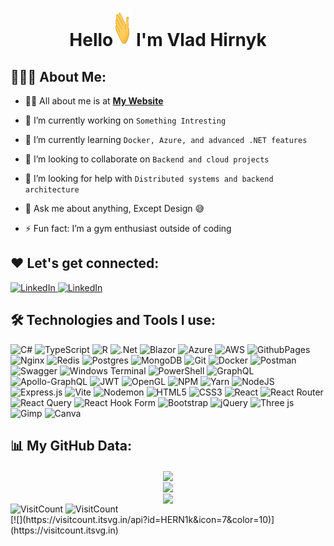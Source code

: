 <h1 align="center">Hello<img src="https://raw.githubusercontent.com/ABSphreak/ABSphreak/master/gifs/Hi.gif" width="30px" height="60px"> I'm Vlad Hirnyk</h1>

## 👨🏻‍💻 About Me:
- 🙋‍♂️ All about me is at **[My Website](https://example.com/)**
  
- 🔭 I’m currently working on `Something Intresting`

- 🌱 I’m currently learning `Docker, Azure, and advanced .NET features`

- 👯 I’m looking to collaborate on `Backend and cloud projects`

- 🤔 I’m looking for help with `Distributed systems and backend architecture`

- 💬 Ask me about anything, Except Design :sweat_smile:

- ⚡ Fun fact: I’m a gym enthusiast outside of coding

## ❤️ Let's get connected:
<p>
	<a href="https://linkedin.com/in/vlad-hirnyk-84654b328" target="_blank">
		<img alt="LinkedIn" src="https://img.shields.io/badge/linkedin-%230077B5.svg?style=for-the-badge&logo=linkedin&logoColor=white" height="30px"/>
	</a> 
	<a href="https://t.me/hern1k" target="_blank">
		<img alt="LinkedIn" src="https://img.shields.io/badge/Telegram-%2326A5E4.svg?style=for-the-badge&logo=telegram&logoColor=white" height="30px"/>
	</a> 
</p>

## 🛠️ Technologies and Tools I use:
![C#](https://img.shields.io/badge/C%23-%23239120.svg?style=flat&logo=csharp&logoColor=white) ![TypeScript](https://img.shields.io/badge/typescript-%23007ACC.svg?style=flat&logo=typescript&logoColor=white) ![R](https://img.shields.io/badge/R-%23276DC3.svg?style=flat&logo=r&logoColor=white) ![.Net](https://img.shields.io/badge/.NET-5C2D91?style=flat&logo=.net&logoColor=white) ![Blazor](https://img.shields.io/badge/Blazor-%235C2D91.svg?style=flat&logo=blazor&logoColor=white) ![Azure](https://img.shields.io/badge/Azure-%230072C6.svg?style=flat&logo=microsoftazure&logoColor=white) ![AWS](https://img.shields.io/badge/AWS-%23FF9900.svg?style=flat&logo=amazon-aws&logoColor=white) ![GithubPages](https://img.shields.io/badge/github%20pages-121013?style=flat&logo=github&logoColor=white) ![Nginx](https://img.shields.io/badge/nginx-%23009639.svg?style=flat&logo=nginx&logoColor=white) ![Redis](https://img.shields.io/badge/redis-%23DD0031.svg?style=flat&logo=redis&logoColor=white) ![Postgres](https://img.shields.io/badge/postgres-%23316192.svg?style=flat&logo=postgresql&logoColor=white) ![MongoDB](https://img.shields.io/badge/MongoDB-%234ea94b.svg?style=flat&logo=mongodb&logoColor=white) ![Git](https://img.shields.io/badge/git-%23F05033.svg?style=flat&logo=git&logoColor=white) ![Docker](https://img.shields.io/badge/docker-%230db7ed.svg?style=flat&logo=docker&logoColor=white) ![Postman](https://img.shields.io/badge/Postman-FF6C37?style=flat&logo=postman&logoColor=white) ![Swagger](https://img.shields.io/badge/-Swagger-%23Clojure?style=flat&logo=swagger&logoColor=white) ![Windows Terminal](https://img.shields.io/badge/Windows%20Terminal-%234D4D4D.svg?style=flat&logo=windows-terminal&logoColor=white) ![PowerShell](https://img.shields.io/badge/PowerShell-%235391FE.svg?style=flat&logo=powershell&logoColor=white) ![GraphQL](https://img.shields.io/badge/-GraphQL-E10098?style=flat&logo=graphql&logoColor=white) ![Apollo-GraphQL](https://img.shields.io/badge/-ApolloGraphQL-311C87?style=flat&logo=apollo-graphql) ![JWT](https://img.shields.io/badge/JWT-black?style=flat&logo=JSON%20web%20tokens) ![OpenGL](https://img.shields.io/badge/OpenGL-%23FFFFFF.svg?style=flat&logo=opengl) ![NPM](https://img.shields.io/badge/NPM-%23CB3837.svg?style=flat&logo=npm&logoColor=white) ![Yarn](https://img.shields.io/badge/yarn-%232C8EBB.svg?style=flat&logo=yarn&logoColor=white) ![NodeJS](https://img.shields.io/badge/node.js-6DA55F?style=flat&logo=node.js&logoColor=white) ![Express.js](https://img.shields.io/badge/express.js-%23404d59.svg?style=flat&logo=express&logoColor=%2361DAFB) ![Vite](https://img.shields.io/badge/vite-%23646CFF.svg?style=flat&logo=vite&logoColor=white) ![Nodemon](https://img.shields.io/badge/NODEMON-%23323330.svg?style=flat&logo=nodemon&logoColor=%BBDEAD) ![HTML5](https://img.shields.io/badge/html5-%23E34F26.svg?style=flat&logo=html5&logoColor=white) ![CSS3](https://img.shields.io/badge/css3-%231572B6.svg?style=flat&logo=css3&logoColor=white) ![React](https://img.shields.io/badge/react-%2320232a.svg?style=flat&logo=react&logoColor=%2361DAFB) ![React Router](https://img.shields.io/badge/React_Router-CA4245?style=flat&logo=react-router&logoColor=white) ![React Query](https://img.shields.io/badge/-React%20Query-FF4154?style=flat&logo=react%20query&logoColor=white) ![React Hook Form](https://img.shields.io/badge/React%20Hook%20Form-%23EC5990.svg?style=flat&logo=reacthookform&logoColor=white) ![Bootstrap](https://img.shields.io/badge/bootstrap-%238511FA.svg?style=flat&logo=bootstrap&logoColor=white) ![jQuery](https://img.shields.io/badge/jquery-%230769AD.svg?style=flat&logo=jquery&logoColor=white) ![Three js](https://img.shields.io/badge/threejs-black?style=flat&logo=three.js&logoColor=white) ![Gimp](https://img.shields.io/badge/Gimp-657D8B?style=flat&logo=gimp&logoColor=FFFFFF) ![Canva](https://img.shields.io/badge/Canva-%2300C4CC.svg?style=flat&logo=Canva&logoColor=white) 

## 📊 My GitHub Data:
<div align="center">
  <img align="center" src="https://github-readme-stats.vercel.app/api/top-langs/?username=HERN1k&theme=radical&hide_border=false&include_all_commits=true&count_private=true&layout=compact" display="inline" />
</div>
<div align="center">
  <img align="center" src="https://github-readme-stats.vercel.app/api?username=HERN1k&theme=radical&hide_border=false&include_all_commits=true&count_private=true" />
</div>
<div align="center">
  <img align="center" src="https://github-readme-streak-stats.herokuapp.com/?user=HERN1k&theme=radical&hide_border=false" />
</div>
<div algin="center">
  <img alt="VisitCount" src="https://visitcount.itsvg.in/api?id=HERN1k&icon=7&color=10" height="30px"/>
  <img alt="VisitCount" src="https://visitcount.itsvg.in" height="30px"/>
</div>
[![](https://visitcount.itsvg.in/api?id=HERN1k&icon=7&color=10)](https://visitcount.itsvg.in)
